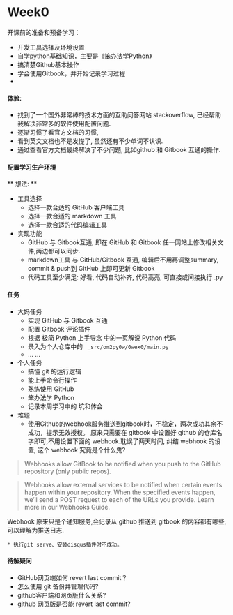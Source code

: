 # Week0

开课前的准备和预备学习：
* 开发工具选择及环境设置
* 自学python基础知识，主要是《笨办法学Python》
* 搞清楚Github基本操作
* 学会使用Gitbook，并开始记录学习过程
* 

#### 体验:
* 找到了一个国外非常棒的技术方面的互助问答网站 stackoverflow, 已经帮助我解决非常多的软件使用配置问题.
* 逐渐习惯了看官方文档的习惯,
* 看到英文文档也不是发憷了, 虽然还有不少单词不认识.
* 通过查看官方文档最终解决了不少问题, 比如github 和 Gitbook 互通的操作.

#### 配置学习生产环境
** 想法: **
* 工具选择
    * 选择一款合适的 GitHub 客户端工具
    * 选择一款合适的 markdown 工具
    * 选择一款合适的代码编辑工具
* 实现功能
    * GitHub 与 Gitbook互通, 即在 GitHub 和 Gitbook 任一网站上修改相关文件,两边都可以同步.
    * markdown工具 与 GitHub/Gitbook 互通, 编辑后不用再调整summary, commit & push到 GitHub 上即可更新 Gitbook
    * 代码工具至少满足: 好看, 代码自动补齐, 代码高亮, 可直接或间接执行 .py

#### 任务
* 大妈任务
    * 实现 GitHub 与 Gitbook 互通
    * 配置 Gitbook 评论插件
    * 根据 极简 Python 上手导念 中的一页解说 Python 代码
    * 录入为个人仓库中的 ``` _src/om2py0w/0wex0/main.py ```
    * … …
* 个人任务
    * 搞懂 git 的运行逻辑
    * 能上手命令行操作
    * 熟练使用 GitHub
    * 笨办法学 Python
    * 记录本周学习中的 坑和体会
* 难题
    * 使用Github的webhook服务推送到gitbook时，不稳定，两次成功其余不成功，提示无效授权。
原来只需要在 gitbook 中设置好 github 的仓库名字即可,不用设置下面的 webhook.耽误了两天时间, 纠结 webhook 的设置, 这个 webhook 究竟是个什么鬼?

> Webhooks allow GitBook to be notified when you push to the GitHub repository (only public repos).

>Webhooks allow external services to be notified when certain events happen within your repository. When the specified events happen, we’ll send a POST request to each of the URLs you provide. Learn more in our Webhooks Guide.

Webhook 原来只是个通知服务,会记录从 github 推送到 gitbook 的内容都有哪些,可以理解为推送日志.

    * 执行git serve、安装disqus插件时不成功。

#### 待解疑问
* GitHub网页端如何 revert last commit？
* 怎么使用 git 备份并管理代码?
* github客户端和网页版什么关系?
* github 网页版是否能 revert last commit?


